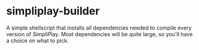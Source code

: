 # simpliplay-builder
A simple shellscript that installs all dependencies needed to compile every version of SimpliPlay. Most dependencies will be quite large, so you'll have a choice on what to pick.
